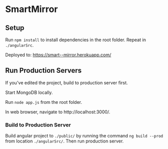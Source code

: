 # SmartMirror

## Setup

Run `npm install` to install dependencies in the root folder. Repeat in `./angularSrc`.

Deployed to: https://smart--mirror.herokuapp.com/

## Run Production Servers

If you've edited the project, build to production server first.

Start MongoDB locally.

Run `node app.js` from the root folder.

In web browser, navigate to http://localhost:3000/.

### Build to Production Server

Build angular project to `./public/` by running the command `ng build --prod` from location `./angularSrc/`. Then run production server.
